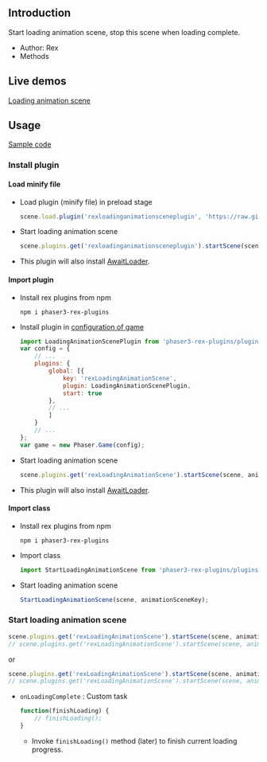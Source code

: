 ## Introduction

Start loading animation scene, stop this scene when loading complete.

- Author: Rex
- Methods

## Live demos

[Loading animation scene](https://codepen.io/rexrainbow/pen/oNmxXpg)

## Usage

[Sample code](https://github.com/rexrainbow/phaser3-rex-notes/tree/master/examples/loading-animation-scene)

### Install plugin

#### Load minify file

- Load plugin (minify file) in preload stage
    ```javascript
    scene.load.plugin('rexloadinganimationsceneplugin', 'https://raw.githubusercontent.com/rexrainbow/phaser3-rex-notes/master/dist/rexloadinganimationsceneplugin.min.js', true);
    ```
- Start loading animation scene
    ```javascript
    scene.plugins.get('rexloadinganimationsceneplugin').startScene(scene, animationSceneKey);
    ```
- This plugin will also install [AwaitLoader](awaitloader.md).

#### Import plugin

- Install rex plugins from npm
    ```
    npm i phaser3-rex-plugins
    ```
- Install plugin in [configuration of game](game.md#configuration)
    ```javascript
    import LoadingAnimationScenePlugin from 'phaser3-rex-plugins/plugins/loadinganimationscene-plugin.js';
    var config = {
        // ...
        plugins: {
            global: [{
                key: 'rexLoadingAnimationScene',
                plugin: LoadingAnimationScenePlugin,
                start: true
            },
            // ...
            ]
        }
        // ...
    };
    var game = new Phaser.Game(config);
    ```
- Start loading animation scene
    ```javascript
    scene.plugins.get('rexLoadingAnimationScene').startScene(scene, animationSceneKey);
    ```
- This plugin will also install [AwaitLoader](awaitloader.md).

#### Import class

- Install rex plugins from npm
    ```
    npm i phaser3-rex-plugins
    ```
- Import class
    ```javascript
    import StartLoadingAnimationScene from 'phaser3-rex-plugins/plugins/loadinganimationscene.js';
    ```
- Start loading animation scene
    ```javascript
    StartLoadingAnimationScene(scene, animationSceneKey);
    ```

### Start loading animation scene

```javascript
scene.plugins.get('rexLoadingAnimationScene').startScene(scene, animationSceneKey);
// scene.plugins.get('rexLoadingAnimationScene').startScene(scene, animationSceneKey, animationSceneData);
```

or

```javascript
scene.plugins.get('rexLoadingAnimationScene').startScene(scene, animationSceneKey, onLoadingComplete);
// scene.plugins.get('rexLoadingAnimationScene').startScene(scene, animationSceneKey, animationSceneData, onLoadingComplete);
```
- `onLoadingComplete` : Custom task 
    ```javascript
    function(finishLoading) {
        // finishLoading();
    }
    ```
    - Invoke `finishLoading()` method (later) to finish current loading progress.